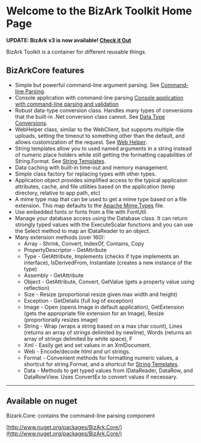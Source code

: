 # Welcome to the BizArk Toolkit Home Page

**UPDATE: BizArk v3 is now available! [Check it Out](https://github.com/BizArk/BizArk3)**

BizArk Toolkit is a container for different reusable things.  

## BizArkCore features

* Simple but powerful command-line argument parsing. See [Command-line Parsing](https://raw.githubusercontent.com/BizArk/BizArk2/master/docs/Command-line%20Parsing.md).
* Console application with command-line parsing [Console application with command-line parsing and validation](https://raw.githubusercontent.com/BizArk/BizArk2/master/docs/Console%20application%20with%20command-line%20parsing%20and%20validation.md)
* Robust data-type conversion class. Handles many types of conversions that the built-in .Net conversion class cannot. See [Data Type Conversions](https://raw.githubusercontent.com/BizArk/BizArk2/master/docs/Data%20Type%20Conversions.md).
* WebHelper class, similar to the WebClient, but supports multiple-file uploads, setting the timeout to something other than the default, and allows customization of the request. See [Web Helper](https://raw.githubusercontent.com/BizArk/BizArk2/master/docs/Web%20Helper.md).
* String templates allow you to used named arguments in a string instead of numeric place holders while still getting the formatting capabilities of String.Format. See [String Templates](https://raw.githubusercontent.com/BizArk/BizArk2/master/docs/String%20Templates.md).
* Data caching with built-in time-out and memory management.
* Simple class factory for replacing types with other types.
* Application object provides simplified access to the typical applicaion attributes, cache, and file utilities based on the application (temp directory, relative to app path, etc)
* A mime type map that can be used to get a mime type based on a file extension. This map defaults to the [Apache Mime.Types](http://svn.apache.org/viewvc/httpd/httpd/trunk/docs/conf/mime.types?view=markup) file.
* Use embedded fonts or fonts from a file with FontUtil.
* Manage your database access using the Database class. It can return strongly typed values with the ExecuteScalar<T> functions and you can use the Select<T> method to map an IDataReader to an object.
* Many extension methods (over 160):
    * Array - Shrink, Convert, IndexOf, Contains, Copy
    * PropertyDescriptor - GetAttribute
    * Type - GetAttribute, Implements (checks if type implements an interface), IsDerivedFrom, Instantiate (creates a new instance of the type)
    * Assembly - GetAttribute
    * Object - GetAttribute, Convert, GetValue (gets a property value using reflection)
    * Size - Resize (proportional resize given max width and height)
    * Exception - GetDetails (full log of exception)
    * Image - Open (opens Image in default application), GetExtension (gets the appropriate file extension for an Image), Resize (proportionally resizes image)
    * String - Wrap (wraps a string based on a max char count), Lines (returns an array of strings delimited by newline), Words (returns an array of strings delimited by white space), F
    * Xml - Easily get and set values in an XmlDocument.
    * Web - Encode/decode html and url strings.
    * Format - Convenient methods for formatting numeric values, a shortcut for string.Format, and a shortcut for [String Templates](/wikipage?title=String%20Templates&referringTitle=Home).
    * Data - Methods to get typed values from IDataReader, DataRow, and DataRowView. Uses ConvertEx to convert values if necessary.

* * *

## Available on nuget

Bizark.Core: contains the command-line parsing component

[http://www.nuget.org/packages/BizArk.Core/](http://www.nuget.org/packages/BizArk.Core/)
